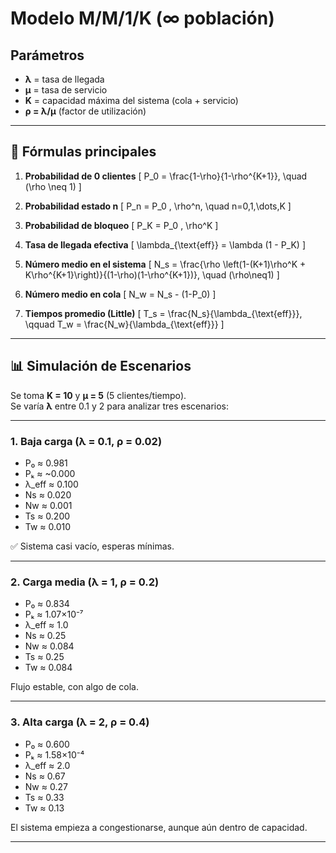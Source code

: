 #  Modelo M/M/1/K (∞ población)

## Parámetros
- **λ** = tasa de llegada  
- **μ** = tasa de servicio  
- **K** = capacidad máxima del sistema (cola + servicio)  
- **ρ = λ/μ** (factor de utilización)  

---

## 📐 Fórmulas principales

1. **Probabilidad de 0 clientes**
\[
P_0 = \frac{1-\rho}{1-\rho^{K+1}}, \quad (\rho \neq 1)
\]

2. **Probabilidad estado n**
\[
P_n = P_0 \, \rho^n, \quad n=0,1,\dots,K
\]

3. **Probabilidad de bloqueo**
\[
P_K = P_0 \, \rho^K
\]

4. **Tasa de llegada efectiva**
\[
\lambda_{\text{eff}} = \lambda (1 - P_K)
\]

5. **Número medio en el sistema**
\[
N_s = \frac{\rho \left(1-(K+1)\rho^K + K\rho^{K+1}\right)}{(1-\rho)(1-\rho^{K+1})}, \quad (\rho\neq1)
\]

6. **Número medio en cola**
\[
N_w = N_s - (1-P_0)
\]

7. **Tiempos promedio (Little)**
\[
T_s = \frac{N_s}{\lambda_{\text{eff}}}, 
\qquad 
T_w = \frac{N_w}{\lambda_{\text{eff}}}
\]

---

## 📊 Simulación de Escenarios

Se toma **K = 10** y **μ = 5** (5 clientes/tiempo).  
Se varía **λ** entre 0.1 y 2 para analizar tres escenarios:

---

###  1. Baja carga (λ = 0.1, ρ = 0.02)
- P₀ ≈ 0.981  
- Pₖ ≈ ~0.000  
- λ_eff ≈ 0.100  
- Ns ≈ 0.020  
- Nw ≈ 0.001  
- Ts ≈ 0.200  
- Tw ≈ 0.010  

✅ Sistema casi vacío, esperas mínimas.

---

###  2. Carga media (λ = 1, ρ = 0.2)
- P₀ ≈ 0.834  
- Pₖ ≈ 1.07×10⁻⁷  
- λ_eff ≈ 1.0  
- Ns ≈ 0.25  
- Nw ≈ 0.084  
- Ts ≈ 0.25  
- Tw ≈ 0.084  

 Flujo estable, con algo de cola.

---

###  3. Alta carga (λ = 2, ρ = 0.4)
- P₀ ≈ 0.600  
- Pₖ ≈ 1.58×10⁻⁴  
- λ_eff ≈ 2.0  
- Ns ≈ 0.67  
- Nw ≈ 0.27  
- Ts ≈ 0.33  
- Tw ≈ 0.13  

 El sistema empieza a congestionarse, aunque aún dentro de capacidad.

---

